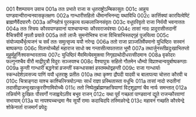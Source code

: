 001	वैशम्पायन उवाच
001a	ततः प्रभाते राजा स धृतराष्ट्रोऽम्बिकासुतः
001c	आहूय पाण्डवान्वीरान्वनवासकृतक्षणः
002a	गान्धारीसहितो धीमानभिनन्द्य यथाविधि
002c	कार्त्तिक्यां कारयित्वेष्टिं ब्राह्मणैर्वेदपारगैः
003a	अग्निहोत्रं पुरस्कृत्य वल्कलाजिनसंवृतः
003c	वधूपरिवृतो राजा निर्ययौ भवनात्ततः
004a	ततः स्त्रियः कौरवपाण्डवानां याश्चाप्यन्याः कौरवराजवंश्याः
004c	तासां नादः प्रादुरासीत्तदानीं वैचित्रवीर्ये नृपतौ प्रयाते
005a	ततो लाजैः सुमनोभिश्च राजा विचित्राभिस्तद्गृहं पूजयित्वा
005c	संयोज्यार्थैर्भृत्यजनं च सर्वं ततः समुत्सृज्य ययौ नरेन्द्रः
006a	ततो राजा प्राञ्जलिर्वेपमानो युधिष्ठिरः सस्वनं बाष्पकण्ठः
006c	विलप्योच्चैर्हा महाराज साधो क्व गन्तासीत्यपतत्तात भूमौ
007a	तथार्जुनस्तीव्रदुःखाभितप्तो मुहुर्मुहुर्निःश्वसन्भारताग्र्यः
007c	युधिष्ठिरं मैवमित्येवमुक्त्वा निगृह्याथोदीधरत्सीदमानः
008a	वृकोदरः फल्गुनश्चैव वीरौ माद्रीपुत्रौ विदुरः सञ्जयश्च
008c	वैश्यापुत्रः सहितो गौतमेन धौम्यो विप्राश्चान्वयुर्बाष्पकण्ठाः
009a	कुन्ती गान्धारीं बद्धनेत्रां व्रजन्तीं स्कन्धासक्तं हस्तमथोद्वहन्ती
009c	राजा गान्धार्याः स्कन्धदेशेऽवसज्य पाणिं ययौ धृतराष्ट्रः प्रतीतः
010a	तथा कृष्णा द्रौपदी यादवी च बालापत्या चोत्तरा कौरवी च
010c	चित्राङ्गदा याश्च काश्चित्स्त्रियोऽन्याः सार्धं राज्ञा प्रस्थितास्ता वधूभिः
011a	तासां नादो रुदतीनां तदासीद्राजन्दुःखात्कुररीणामिवोच्चैः
011c	ततो निष्पेतुर्ब्राह्मणक्षत्रियाणां विट्शूद्राणां चैव नार्यः समन्तात्
012a	तन्निर्याणे दुःखितः पौरवर्गो गजाह्वयेऽतीव बभूव राजन्
012c	यथा पूर्वं गच्छतां पाण्डवानां द्यूते राजन्कौरवाणां सभायाम्
013a	या नापश्यच्चन्द्रमा नैव सूर्यो रामाः कदाचिदपि तस्मिन्नरेन्द्रे
013c	महावनं गच्छति कौरवेन्द्रे शोकेनार्ता राजमार्गं प्रपेदुः
